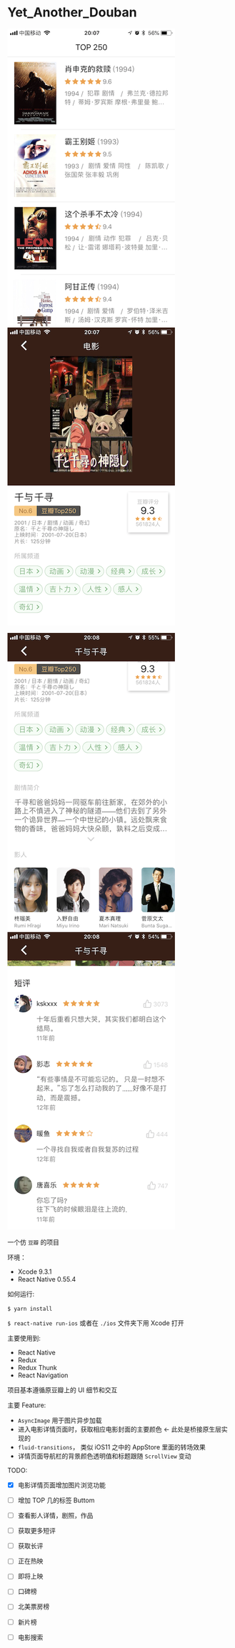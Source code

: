 # Yet_Another_Douban

![image](https://github.com/utopianism/Yet_Another_Douban/blob/master/screenshorts/IMG_0.PNG)   ![image](https://github.com/utopianism/Yet_Another_Douban/blob/master/screenshorts/IMG_1.PNG)

![image](https://github.com/utopianism/Yet_Another_Douban/blob/master/screenshorts/IMG_2.PNG)   ![image](https://github.com/utopianism/Yet_Another_Douban/blob/master/screenshorts/IMG_3.PNG)

一个仿 `豆瓣` 的项目

环境：
* Xcode 9.3.1
* React Native 0.55.4


如何运行:

`$ yarn install`

`$ react-native run-ios` 或者在 `./ios` 文件夹下用 Xcode 打开

主要使用到:
  * React Native
  * Redux
  * Redux Thunk
  * React Navigation

项目基本遵循原豆瓣上的 UI 细节和交互

主要 Feature:
  * `AsyncImage` 用于图片异步加载
  * 进入电影详情页面时，获取相应电影封面的主要颜色 <- 此处是桥接原生层实现的
  * `fluid-transitions`， 类似 iOS11 之中的 AppStore 里面的转场效果
  * 详情页面导航栏的背景颜色透明值和标题跟随 `ScrollView` 变动
  
TODO:
* [x] 电影详情页面增加图片浏览功能
* [ ] 增加 TOP 几的标签 Buttom
* [ ] 查看影人详情，剧照，作品
* [ ] 获取更多短评
* [ ] 获取长评
* [ ] 正在热映
* [ ] 即将上映
* [ ] 口碑榜
* [ ] 北美票房榜
* [ ] 新片榜
* [ ] 电影搜索




